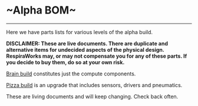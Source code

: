 # ~Alpha BOM~
-------------

Here we have parts lists for various levels of the alpha build.

**DISCLAIMER: These are live documents.
There are duplicate and alternative items for undecided aspects of the physical design. 
RespiraWorks may, or may not compensate you for any of these parts.
If you decide to buy them, do so at your own risk.**

[Brain build](brain-build.md) constitutes just the compute components.

[Pizza build](pizza-build.md) is an upgrade that includes sensors, drivers and pneumatics.

These are living documents and will keep changing. Check back often.
